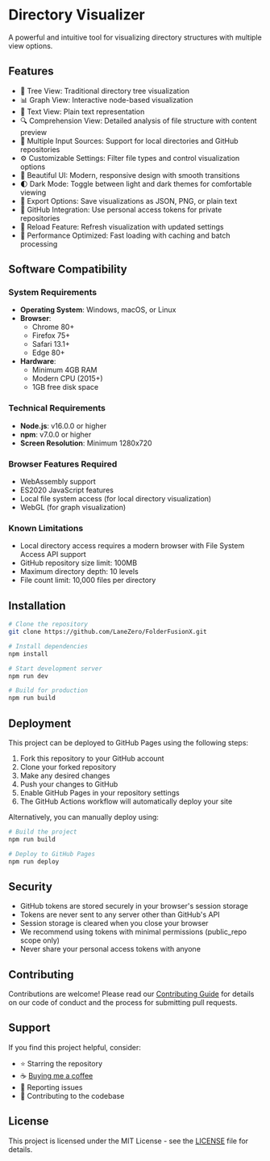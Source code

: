 # Directory Visualizer

A powerful and intuitive tool for visualizing directory structures with multiple view options.

## Features

- 🌳 Tree View: Traditional directory tree visualization
- 📊 Graph View: Interactive node-based visualization
- 📝 Text View: Plain text representation
- 🔍 Comprehension View: Detailed analysis of file structure with content preview
- 🔄 Multiple Input Sources: Support for local directories and GitHub repositories
- ⚙️ Customizable Settings: Filter file types and control visualization options
- 🎨 Beautiful UI: Modern, responsive design with smooth transitions
- 🌓 Dark Mode: Toggle between light and dark themes for comfortable viewing
- 💾 Export Options: Save visualizations as JSON, PNG, or plain text
- 🔑 GitHub Integration: Use personal access tokens for private repositories
- 🔄 Reload Feature: Refresh visualization with updated settings
- 🚀 Performance Optimized: Fast loading with caching and batch processing

## Software Compatibility

### System Requirements

- **Operating System**: Windows, macOS, or Linux
- **Browser**: 
  - Chrome 80+
  - Firefox 75+
  - Safari 13.1+
  - Edge 80+
- **Hardware**:
  - Minimum 4GB RAM
  - Modern CPU (2015+)
  - 1GB free disk space

### Technical Requirements

- **Node.js**: v16.0.0 or higher
- **npm**: v7.0.0 or higher
- **Screen Resolution**: Minimum 1280x720

### Browser Features Required

- WebAssembly support
- ES2020 JavaScript features
- Local file system access (for local directory visualization)
- WebGL (for graph visualization)

### Known Limitations

- Local directory access requires a modern browser with File System Access API support
- GitHub repository size limit: 100MB
- Maximum directory depth: 10 levels
- File count limit: 10,000 files per directory

## Installation

```bash
# Clone the repository
git clone https://github.com/LaneZero/FolderFusionX.git

# Install dependencies
npm install

# Start development server
npm run dev

# Build for production
npm run build
```

## Deployment

This project can be deployed to GitHub Pages using the following steps:

1. Fork this repository to your GitHub account
2. Clone your forked repository
3. Make any desired changes
4. Push your changes to GitHub
5. Enable GitHub Pages in your repository settings
6. The GitHub Actions workflow will automatically deploy your site

Alternatively, you can manually deploy using:

```bash
# Build the project
npm run build

# Deploy to GitHub Pages
npm run deploy
```

## Security

- GitHub tokens are stored securely in your browser's session storage
- Tokens are never sent to any server other than GitHub's API
- Session storage is cleared when you close your browser
- We recommend using tokens with minimal permissions (public_repo scope only)
- Never share your personal access tokens with anyone

## Contributing

Contributions are welcome! Please read our [Contributing Guide](CONTRIBUTING.md) for details on our code of conduct and the process for submitting pull requests.

## Support

If you find this project helpful, consider:

- ⭐ Starring the repository
- ☕ [Buying me a coffee](https://www.coffeete.ir/AhmadR3zA)
- 🐛 Reporting issues
- 🤝 Contributing to the codebase

## License

This project is licensed under the MIT License - see the [LICENSE](LICENSE) file for details.